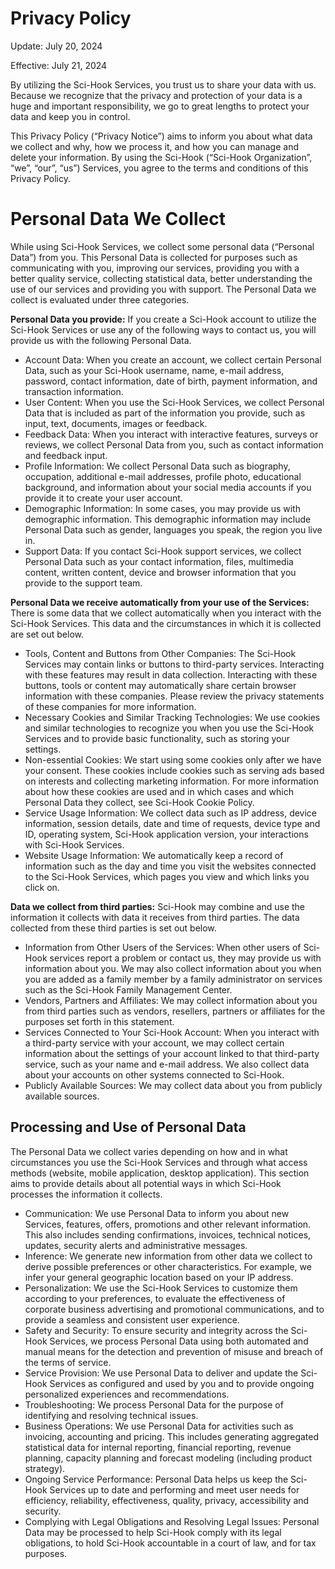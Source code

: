 # Privacy Policy

Update: July 20, 2024

Effective: July 21, 2024

By utilizing the Sci-Hook Services, you trust us to share your data with us. Because we recognize that the privacy and protection of your data is a huge and important responsibility, we go to great lengths to protect your data and keep you in control.

This Privacy Policy (“Privacy Notice”) aims to inform you about what data we collect and why, how we process it, and how you can manage and delete your information. By using the Sci-Hook (“Sci-Hook Organization”, “we”, “our”, “us”) Services, you agree to the terms and conditions of this Privacy Policy.

# Personal Data We Collect

While using Sci-Hook Services, we collect some personal data (“Personal Data”) from you. This Personal Data is collected for purposes such as communicating with you, improving our services, providing you with a better quality service, collecting statistical data, better understanding the use of our services and providing you with support. The Personal Data we collect is evaluated under three categories.

**Personal Data you provide:** If you create a Sci-Hook account to utilize the Sci-Hook Services or use any of the following ways to contact us, you will provide us with the following Personal Data.

+ Account Data: When you create an account, we collect certain Personal Data, such as your Sci-Hook username, name, e-mail address, password, contact information, date of birth, payment information, and transaction information.
+ User Content: When you use the Sci-Hook Services, we collect Personal Data that is included as part of the information you provide, such as input, text, documents, images or feedback.
+ Feedback Data: When you interact with interactive features, surveys or reviews, we collect Personal Data from you, such as contact information and feedback input.
+ Profile Information: We collect Personal Data such as biography, occupation, additional e-mail addresses, profile photo, educational background, and information about your social media accounts if you provide it to create your user account.
+ Demographic Information: In some cases, you may provide us with demographic information. This demographic information may include Personal Data such as gender, languages you speak, the region you live in.
+ Support Data: If you contact Sci-Hook support services, we collect Personal Data such as your contact information, files, multimedia content, written content, device and browser information that you provide to the support team.

**Personal Data we receive automatically from your use of the Services:** There is some data that we collect automatically when you interact with the Sci-Hook Services. This data and the circumstances in which it is collected are set out below.

+ Tools, Content and Buttons from Other Companies: The Sci-Hook Services may contain links or buttons to third-party services. Interacting with these features may result in data collection. Interacting with these buttons, tools or content may automatically share certain browser information with these companies. Please review the privacy statements of these companies for more information.
+ Necessary Cookies and Similar Tracking Technologies: We use cookies and similar technologies to recognize you when you use the Sci-Hook Services and to provide basic functionality, such as storing your settings.
+ Non-essential Cookies: We start using some cookies only after we have your consent. These cookies include cookies such as serving ads based on interests and collecting marketing information. For more information about how these cookies are used and in which cases and which Personal Data they collect, see Sci-Hook Cookie Policy.
+ Service Usage Information: We collect data such as IP address, device information, session details, date and time of requests, device type and ID, operating system, Sci-Hook application version, your interactions with Sci-Hook Services.
+ Website Usage Information: We automatically keep a record of information such as the day and time you visit the websites connected to the Sci-Hook Services, which pages you view and which links you click on.

**Data we collect from third parties:** Sci-Hook may combine and use the information it collects with data it receives from third parties. The data collected from these third parties is set out below.

+ Information from Other Users of the Services: When other users of Sci-Hook services report a problem or contact us, they may provide us with information about you. We may also collect information about you when you are added as a family member by a family administrator on services such as the Sci-Hook Family Management Center.
+ Vendors, Partners and Affiliates: We may collect information about you from third parties such as vendors, resellers, partners or affiliates for the purposes set forth in this statement.
+ Services Connected to Your Sci-Hook Account: When you interact with a third-party service with your account, we may collect certain information about the settings of your account linked to that third-party service, such as your name and e-mail address. We also collect data about your accounts on other systems connected to Sci-Hook.
+ Publicly Available Sources: We may collect data about you from publicly available sources.

## Processing and Use of Personal Data

The Personal Data we collect varies depending on how and in what circumstances you use the Sci-Hook Services and through what access methods (website, mobile application, desktop application). This section aims to provide details about all potential ways in which Sci-Hook processes the information it collects.

+ Communication:  We use Personal Data to inform you about new Services, features, offers, promotions and other relevant information. This also includes sending confirmations, invoices, technical notices, updates, security alerts and administrative messages.
+ Inference: We generate new information from other data we collect to derive possible preferences or other characteristics. For example, we infer your general geographic location based on your IP address.
+ Personalization: We use the Sci-Hook Services to customize them according to your preferences, to evaluate the effectiveness of corporate business advertising and promotional communications, and to provide a seamless and consistent user experience.
+ Safety and Security: To ensure security and integrity across the Sci-Hook Services, we process Personal Data using both automated and manual means for the detection and prevention of misuse and breach of the terms of service.
+ Service Provision: We use Personal Data to deliver and update the Sci-Hook Services as configured and used by you and to provide ongoing personalized experiences and recommendations.
+ Troubleshooting: We process Personal Data for the purpose of identifying and resolving technical issues.
+ Business Operations: We use Personal Data for activities such as invoicing, accounting and pricing. This includes generating aggregated statistical data for internal reporting, financial reporting, revenue planning, capacity planning and forecast modeling (including product strategy).
+ Ongoing Service Performance: Personal Data helps us keep the Sci-Hook Services up to date and performing and meet user needs for efficiency, reliability, effectiveness, quality, privacy, accessibility and security.
+ Complying with Legal Obligations and Resolving Legal Issues: Personal Data may be processed to help Sci-Hook comply with its legal obligations, to hold Sci-Hook accountable in a court of law, and for tax purposes.